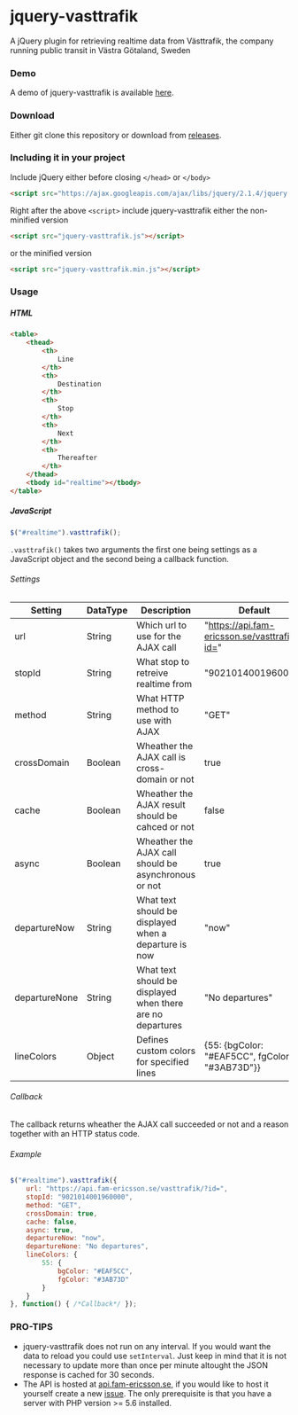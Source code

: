 # jquery-vasttrafik
A jQuery plugin for retrieving realtime data from Västtrafik, the company running public transit in Västra Götaland, Sweden

### Demo
A demo of jquery-vasttrafik is available [here](https://joel.f-eri.cf/ITG-Infoskarm).

### Download
Either git clone this repository or download from [releases](https://github.com/itggot-joel-eriksson/jquery-vasttrafik/releases).

### Including it in your project
Include jQuery either before closing `</head>` or `</body>`
```html
<script src="https://ajax.googleapis.com/ajax/libs/jquery/2.1.4/jquery.min.js"></script>
```
Right after the above `<script>` include jquery-vasttrafik either the non-minified version
```html
<script src="jquery-vasttrafik.js"></script>
```
or the minified version
```html
<script src="jquery-vasttrafik.min.js"></script>
```

### Usage

##### HTML
```html
<table>
    <thead>
        <th>
            Line
        </th>
        <th>
            Destination
        </th>
        <th>
            Stop
        </th>
        <th>
            Next
        </th>
        <th>
            Thereafter
        </th>
    </thead>
    <tbody id="realtime"></tbody>
</table>
```
##### JavaScript
```javascript
$("#realtime").vasttrafik();
```

`.vasttrafik()` takes two arguments the first one being settings as a JavaScript object and the second being a callback function.

###### Settings
| Setting       | DataType  | Description                                                   | Default                                           |
|---------------|-----------|---------------------------------------------------------------|---------------------------------------------------|
| url           | String    | Which url to use for the AJAX call                            | "https://api.fam-ericsson.se/vasttrafik/?id="     |
| stopId        | String    | What stop to retreive realtime from                           | "9021014001960000"                                |
| method        | String    | What HTTP method to use with AJAX                             | "GET"                                             |
| crossDomain   | Boolean   | Wheather the AJAX call is cross-domain or not                 | true                                              |
| cache         | Boolean   | Wheather the AJAX result should be cahced or not              | false                                             |
| async         | Boolean   | Wheather the AJAX call should be asynchronous or not          | true                                              |
| departureNow  | String    | What text should be displayed when a departure is now         | "now"                                             |
| departureNone | String    | What text should be displayed when there are no departures    | "No departures"                                   |
| lineColors    | Object    | Defines custom colors for specified lines                     | {55: {bgColor: "#EAF5CC", fgColor: "#3AB73D"}}    |

###### Callback
The callback returns wheather the AJAX call succeeded or not and a reason together with an HTTP status code.

###### Example
```javascript
$("#realtime").vasttrafik({
    url: "https://api.fam-ericsson.se/vasttrafik/?id=",
    stopId: "9021014001960000",
    method: "GET",
    crossDomain: true,
    cache: false,
    async: true,
    departureNow: "now",
    departureNone: "No departures",
    lineColors: {
        55: {
            bgColor: "#EAF5CC",
            fgColor: "#3AB73D"
        }
    }
}, function() { /*Callback*/ });
```

### PRO-TIPS
- jquery-vasttrafik does not run on any interval. If you would want the data to reload you could use `setInterval`. Just keep in mind that it is not necessary to update more than once per minute altought the JSON response is cached for 30 seconds.
- The API is hosted at [api.fam-ericsson.se](https://api.fam-ericsson.se/vasttrafik), if you would like to host it yourself create a new [issue](https://github.com/itggot-joel-eriksson/jquery-vasttrafik/issues). The only prerequisite is that you have a server with PHP version >= 5.6 installed.
